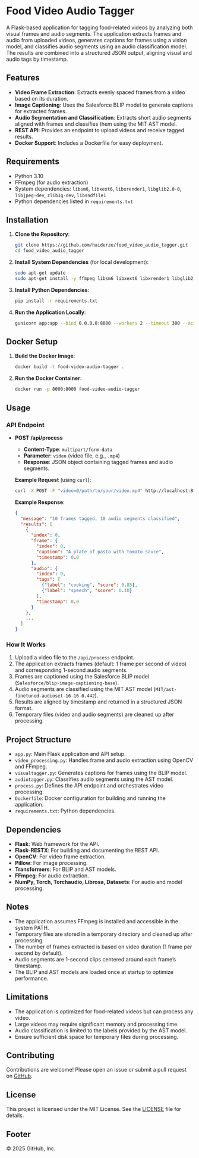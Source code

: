 # Food Video Audio Tagger

A Flask-based application for tagging food-related videos by analyzing both visual frames and audio segments. The application extracts frames and audio from uploaded videos, generates captions for frames using a vision model, and classifies audio segments using an audio classification model. The results are combined into a structured JSON output, aligning visual and audio tags by timestamp.

## Features

- **Video Frame Extraction**: Extracts evenly spaced frames from a video based on its duration.
- **Image Captioning**: Uses the Salesforce BLIP model to generate captions for extracted frames.
- **Audio Segmentation and Classification**: Extracts short audio segments aligned with frames and classifies them using the MIT AST model.
- **REST API**: Provides an endpoint to upload videos and receive tagged results.
- **Docker Support**: Includes a Dockerfile for easy deployment.

## Requirements

- Python 3.10
- FFmpeg (for audio extraction)
- System dependencies: `libsm6`, `libxext6`, `libxrender1`, `libglib2.0-0`, `libjpeg-dev`, `zlib1g-dev`, `libsndfile1`
- Python dependencies listed in `requirements.txt`

## Installation

1. **Clone the Repository**:
   ```bash
   git clone https://github.com/haiderze/food_video_audio_tagger.git
   cd food_video_audio_tagger
   ```

2. **Install System Dependencies** (for local development):
   ```bash
   sudo apt-get update
   sudo apt-get install -y ffmpeg libsm6 libxext6 libxrender1 libglib2.0-0 libjpeg-dev zlib1g-dev libsndfile1
   ```

3. **Install Python Dependencies**:
   ```bash
   pip install -r requirements.txt
   ```

4. **Run the Application Locally**:
   ```bash
   gunicorn app:app --bind 0.0.0.0:8000 --workers 2 --timeout 300 --access-logfile -
   ```

## Docker Setup

1. **Build the Docker Image**:
   ```bash
   docker build -t food-video-audio-tagger .
   ```

2. **Run the Docker Container**:
   ```bash
   docker run -p 8000:8000 food-video-audio-tagger
   ```

## Usage

### API Endpoint
- **POST /api/process**
  - **Content-Type**: `multipart/form-data`
  - **Parameter**: `video` (video file, e.g., `.mp4`)
  - **Response**: JSON object containing tagged frames and audio segments.

  **Example Request** (using `curl`):
  ```bash
  curl -X POST -F "video=@/path/to/your/video.mp4" http://localhost:8000/api/process
  ```

  **Example Response**:
  ```json
  {
    "message": "10 frames tagged, 10 audio segments classified",
    "results": [
      {
        "index": 0,
        "frame": {
          "index": 0,
          "caption": "A plate of pasta with tomato sauce",
          "timestamp": 0.0
        },
        "audio": {
          "index": 0,
          "tags": [
            {"label": "cooking", "score": 0.85},
            {"label": "speech", "score": 0.10}
          ],
          "timestamp": 0.0
        }
      },
      ...
    ]
  }
  ```

### How It Works
1. Upload a video file to the `/api/process` endpoint.
2. The application extracts frames (default: 1 frame per second of video) and corresponding 1-second audio segments.
3. Frames are captioned using the Salesforce BLIP model (`Salesforce/blip-image-captioning-base`).
4. Audio segments are classified using the MIT AST model (`MIT/ast-finetuned-audioset-16-16-0.442`).
5. Results are aligned by timestamp and returned in a structured JSON format.
6. Temporary files (video and audio segments) are cleaned up after processing.

## Project Structure

- `app.py`: Main Flask application and API setup.
- `video_processing.py`: Handles frame and audio extraction using OpenCV and FFmpeg.
- `visualtagger.py`: Generates captions for frames using the BLIP model.
- `audiotagger.py`: Classifies audio segments using the AST model.
- `process.py`: Defines the API endpoint and orchestrates video processing.
- `Dockerfile`: Docker configuration for building and running the application.
- `requirements.txt`: Python dependencies.

## Dependencies

- **Flask**: Web framework for the API.
- **Flask-RESTX**: For building and documenting the REST API.
- **OpenCV**: For video frame extraction.
- **Pillow**: For image processing.
- **Transformers**: For BLIP and AST models.
- **FFmpeg**: For audio extraction.
- **NumPy, Torch, Torchaudio, Librosa, Datasets**: For audio and model processing.

## Notes

- The application assumes FFmpeg is installed and accessible in the system PATH.
- Temporary files are stored in a temporary directory and cleaned up after processing.
- The number of frames extracted is based on video duration (1 frame per second by default).
- Audio segments are 1-second clips centered around each frame’s timestamp.
- The BLIP and AST models are loaded once at startup to optimize performance.

## Limitations

- The application is optimized for food-related videos but can process any video.
- Large videos may require significant memory and processing time.
- Audio classification is limited to the labels provided by the AST model.
- Ensure sufficient disk space for temporary files during processing.

## Contributing

Contributions are welcome! Please open an issue or submit a pull request on [GitHub](https://github.com/haiderze/food_video_audio_tagger).

## License

This project is licensed under the MIT License. See the [LICENSE](LICENSE) file for details.

## Footer

© 2025 GitHub, Inc.